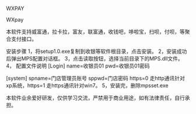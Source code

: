 WXPAY

WXpay

本软件支持威富通，拉卡拉，富友，联富通，收钱吧，哆啦宝，扫呗，付呗，等聚合支付接口。

安装步骤 1，将setup1.0.exe复制到收银等软件根目录，点击安装。 2，安装成功后弹出MPS配置对话框。 3，点击读取按钮，选择当前目录下的MPS.dll文件。 4， 配置文件说明 [Login] name=收银员01 pwd=收银员01密码

[system] spname=门店管理员账号 sppwd=门店密码 https=0 走http通讯针对xp系统，https=1 走https通讯针对win7。 5，安装完，删除mpsset.exe

本软件业余爱好研发，仅供学习交流，严禁用于商业用途，如有法律责任，自行承担。
